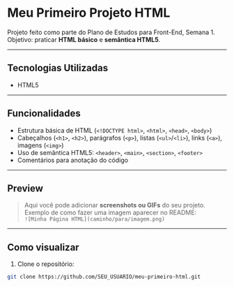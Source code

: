 # Meu Primeiro Projeto HTML

Projeto feito como parte do Plano de Estudos para Front-End, Semana 1.  
Objetivo: praticar **HTML básico** e **semântica HTML5**.

---

##  Tecnologias Utilizadas
- HTML5

---

##  Funcionalidades
- Estrutura básica de HTML (`<!DOCTYPE html>`, `<html>`, `<head>`, `<body>`)  
- Cabeçalhos (`<h1>`, `<h2>`), parágrafos (`<p>`), listas (`<ul>`/`<li>`), links (`<a>`), imagens (`<img>`)  
- Uso de semântica HTML5: `<header>`, `<main>`, `<section>`, `<footer>`  
- Comentários para anotação do código

---

##  Preview
> Aqui você pode adicionar **screenshots ou GIFs** do seu projeto.  
> Exemplo de como fazer uma imagem aparecer no README:  
> `![Minha Página HTML](caminho/para/imagem.png)`

---

##  Como visualizar
1. Clone o repositório:  
```bash
git clone https://github.com/SEU_USUARIO/meu-primeiro-html.git
